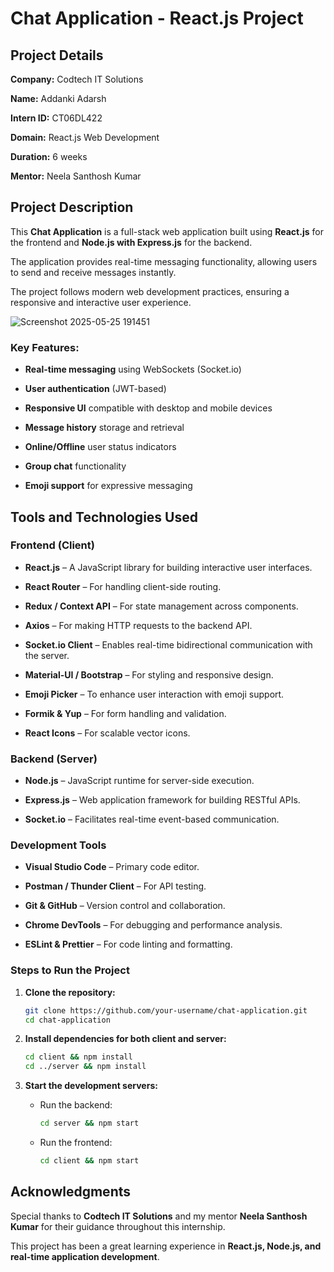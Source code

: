 # Chat Application - React.js Project

## Project Details

**Company:** Codtech IT Solutions  

**Name:** Addanki Adarsh  

**Intern ID:** CT06DL422  

**Domain:** React.js Web Development  

**Duration:** 6 weeks  

**Mentor:** Neela Santhosh Kumar  

## Project Description

This **Chat Application** is a full-stack web application built using **React.js** for the frontend and **Node.js with Express.js** for the backend.

The application provides real-time messaging functionality, allowing users to send and receive messages instantly.

The project follows modern web development practices, ensuring a responsive and interactive user experience.

![Screenshot 2025-05-25 191451](https://github.com/user-attachments/assets/44450212-7be3-444c-8788-f2b2fd9097bd)

### Key Features:

- **Real-time messaging** using WebSockets (Socket.io)

- **User authentication** (JWT-based)

- **Responsive UI** compatible with desktop and mobile devices

- **Message history** storage and retrieval

- **Online/Offline** user status indicators

- **Group chat** functionality

- **Emoji support** for expressive messaging

## Tools and Technologies Used

### Frontend (Client)

- **React.js** – A JavaScript library for building interactive user interfaces.

- **React Router** – For handling client-side routing.

- **Redux / Context API** – For state management across components.

- **Axios** – For making HTTP requests to the backend API.

- **Socket.io Client** – Enables real-time bidirectional communication with the server.

- **Material-UI / Bootstrap** – For styling and responsive design.

- **Emoji Picker** – To enhance user interaction with emoji support.

- **Formik & Yup** – For form handling and validation.

- **React Icons** – For scalable vector icons.

### Backend (Server)

- **Node.js** – JavaScript runtime for server-side execution.

- **Express.js** – Web application framework for building RESTful APIs.

- **Socket.io** – Facilitates real-time event-based communication.

### Development Tools

- **Visual Studio Code** – Primary code editor.

- **Postman / Thunder Client** – For API testing.

- **Git & GitHub** – Version control and collaboration.

- **Chrome DevTools** – For debugging and performance analysis.

- **ESLint & Prettier** – For code linting and formatting.

### Steps to Run the Project

1. **Clone the repository:**
   ```sh
   git clone https://github.com/your-username/chat-application.git
   cd chat-application
   ```

2. **Install dependencies for both client and server:**
   ```sh
   cd client && npm install
   cd ../server && npm install
   ```

3. **Start the development servers:**
   - Run the backend:
     ```sh
     cd server && npm start
     ```
   - Run the frontend:
     ```sh
     cd client && npm start
     ```

## Acknowledgments

Special thanks to **Codtech IT Solutions** and my mentor **Neela Santhosh Kumar** for their guidance throughout this internship. 

This project has been a great learning experience in **React.js, Node.js, and real-time application development**.


